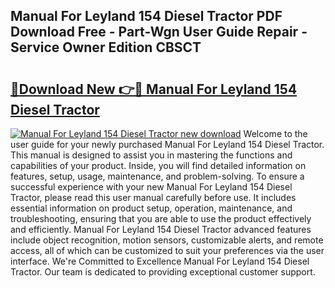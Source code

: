 ## Manual For Leyland 154 Diesel Tractor PDF Download Free - Part-Wgn User Guide Repair - Service Owner Edition CBSCT

# <h2><a href="http://bc6211.oget.top/?id=Manual+For+Leyland+154+Diesel+Tractor">🔗Download New 👉🔴 Manual For Leyland 154 Diesel Tractor</a></h2>

[![Manual For Leyland 154 Diesel Tractor new download](https://i.imgur.com/5g1atiW.png)](http://bc6211.oget.top/?id=Manual+For+Leyland+154+Diesel+Tractor)
Welcome to the user guide for your newly purchased Manual For Leyland 154 Diesel Tractor. This manual is designed to assist you in mastering the functions and capabilities of your product. Inside, you will find detailed information on features, setup, usage, maintenance, and problem-solving. To ensure a successful experience with your new Manual For Leyland 154 Diesel Tractor, please read this user manual carefully before use. It includes essential information on product setup, operation, maintenance, and troubleshooting, ensuring that you are able to use the product effectively and efficiently. Manual For Leyland 154 Diesel Tractor advanced features include object recognition, motion sensors, customizable alerts, and remote access, all of which can be customized to suit your preferences via the user interface. We're Committed to Excellence Manual For Leyland 154 Diesel Tractor. Our team is dedicated to providing exceptional customer support.

